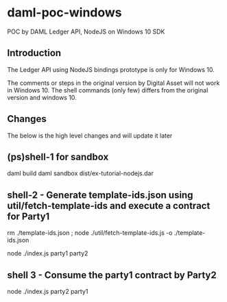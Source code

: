 # daml-poc-windows
POC by DAML Ledger API, NodeJS on Windows 10 SDK

## Introduction

The Ledger API using NodeJS bindings prototype is only for Windows 10. 

The comments or steps in the original version by Digital Asset will not work in Windows 10. The shell commands (only few) differs from the original version and windows 10.

## Changes

The below is the high level changes and will update it later

## (ps)shell-1 for sandbox

daml build
daml sandbox dist/ex-tutorial-nodejs.dar


## shell-2 - Generate template-ids.json using util/fetch-template-ids and execute a contract for Party1

rm  ./template-ids.json ;  node ./util/fetch-template-ids.js -o ./template-ids.json

node ./index.js party1 party2

## shell 3 - Consume the party1 contract by Party2 

node ./index.js party2 party1

